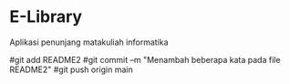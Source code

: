# E-Library
Aplikasi penunjang matakuliah informatika

#git add README2
#git commit –m "Menambah beberapa kata pada file README2"
#git push origin main
